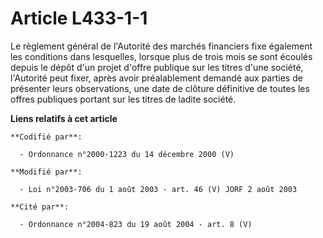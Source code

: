 # Article L433-1-1

Le règlement général de l'Autorité des marchés financiers fixe également les conditions dans lesquelles, lorsque plus de
trois mois se sont écoulés depuis le dépôt d'un projet d'offre publique sur les titres d'une société, l'Autorité peut fixer,
après avoir préalablement demandé aux parties de présenter leurs observations, une date de clôture définitive de toutes les
offres publiques portant sur les titres de ladite société.

**Liens relatifs à cet article**

	**Codifié par**:

	  - Ordonnance n°2000-1223 du 14 décembre 2000 (V)

	**Modifié par**:

	  - Loi n°2003-706 du 1 août 2003 - art. 46 (V) JORF 2 août 2003

	**Cité par**:

	  - Ordonnance n°2004-823 du 19 août 2004 - art. 8 (V)
